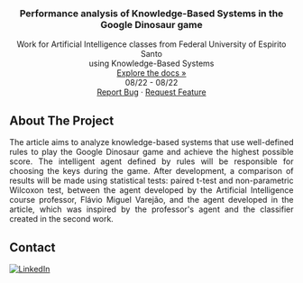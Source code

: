 <h3 align="center"> Performance analysis of Knowledge-Based Systems in the Google Dinosaur game </h3>

  <p align="center">
    Work for Artificial Intelligence classes from Federal University of Espirito Santo
    <br />
    using Knowledge-Based Systems
    <br />
    <a href="https://github.com/danieldealmeidaduque/ufes-ai-knowledgebasedsystems"<strong>Explore the docs »</strong></a>
    <br />
    08/22 - 08/22
    <br />
    <a href="https://github.com/danieldealmeidaduque/ufes-ai-knowledgebasedsystems">Report Bug</a>
    ·
    <a href="https://github.com/danieldealmeidaduque/ufes-ai-knowledgebasedsystems">Request Feature</a>
  </p>
</div>

<!-- ABOUT THE PROJECT -->
## About The Project

<p align="justify">
    The article aims to analyze knowledge-based systems that use well-defined rules to play the Google Dinosaur game and achieve the highest possible score. The intelligent agent defined by rules will be responsible for choosing the keys during the game. After development, a comparison of results will be made using statistical tests: paired t-test and non-parametric Wilcoxon test, between the agent developed by the Artificial Intelligence course professor, Flávio Miguel Varejão, and the agent developed in the article, which was inspired by the professor's agent and the classifier created in the second work.
</p>


<!-- CONTACT -->
## Contact

<div align="left">

  <a href="">[![LinkedIn][linkedin-shield]][linkedin-url]</a>

</div>

<!-- MARKDOWN LINKS & IMAGES -->
[linkedin-shield]: https://img.shields.io/badge/-LinkedIn-black.svg?style=for-the-badge&logo=linkedin&colorB=555
[linkedin-url]: https://www.linkedin.com/in/danieldealmeidaduque/
